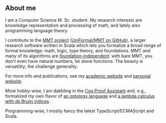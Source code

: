 ## About me

I am a Computer Science M. Sc. student. My research interests are knowledge representation and processing of math, and lately also programming language theory.

I contribute to the [MMT project](https://uniformal.github.io/) ([UniFormal/MMT on GitHub](https://github.com/UniFormal/MMT)), a larger research software written in Scala which lets you formalize a broad range of formal knowledge: math, logic, type theory, and foundations. MMT and many of its algorithms are [foundation-independent](https://kwarc.info/people/frabe/Research/rabe_future_15.pdf): with bare MMT, you don't even have natural numbers, let alone functions. The beauty is versatility; the challenge generality.

For more info and publications, see my [academic website](https://kwarc.info/people/nroux/) and [personal website](https://navid-roux.netlify.app/).

More hobby-wise, I am dabbling in the [Coq Proof Assistant](https://coq.inria.fr/) and, e.g., formalized my own flavor of [an ontology language](https://github.com/ComFreek/basic-ontology-language) and [a lambda calculus with de Bruijn indices](https://github.com/ComFreek/lambda-coq).

Programming-wise, I mostly fancy the latest TypeScript/ECMAScript and Scala.
